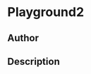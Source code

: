 # Playground2

## Author

<!-- Insert Your Name Here -->

## Description

<!-- Describe your example here -->
